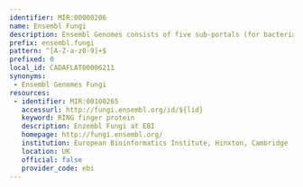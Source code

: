 ```yaml
---
identifier: MIR:00000206
name: Ensembl Fungi
description: Ensembl Genomes consists of five sub-portals (for bacteria, protists, fungi, plants and invertebrate metazoa) designed to complement the availability of vertebrate genomes in Ensembl. This collection is concerned with fungal genomes.
prefix: ensembl.fungi
pattern: ^[A-Z-a-z0-9]+$
prefixed: 0
local_id: CADAFLAT00006211
synonyms:
 - Ensembl Genomes Fungi
resources:
 - identifier: MIR:00100265
   accessurl: http://fungi.ensembl.org/id/${lid}
   keyword: RING finger protein
   description: Enzembl Fungi at EBI
   homepage: http://fungi.ensembl.org/
   institution: European Bioinformatics Institute, Hinxton, Cambridge
   location: UK
   official: false
   provider_code: ebi
---
```

